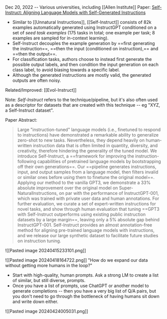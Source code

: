 Dec 20, 2022 -- Various universities, including [[Allen Institute]]
Paper: [Self-Instruct: Aligning Language Models with Self-Generated Instructions](https://arxiv.org/abs/2212.10560)

- Similar to [[Unnatural Instructions]], [[Self-Instruct]] consists of 82k examples automatically generated using InstructGPT conditioned on a set of *seed task examples* (175 tasks in total; one example per task; 8 examples are sampled for in-context learning).
- Self-Instruct decouples the example generation by ==first generating the instruction==, ==then the input (conditioned on instruction),== and ==then the output==.
- For classification tasks, authors choose to instead first generate the possible output labels, and then condition the input generation on each class label, to avoid biasing towards a specific label. 
- Although the generated instructions are mostly valid, the generated outputs are often noisy.

Related/Improved: [[Evol-Instruct]]

Note: *Self-Instruct* refers to the technique/pipeline, but it's also often used as a descriptor for datasets that are created with this technique -- eg "XYZ, a Self-Instruct dataset".


Paper Abstract:
> Large "instruction-tuned" language models (i.e., finetuned to respond to instructions) have demonstrated a remarkable ability to generalize zero-shot to new tasks. Nevertheless, they depend heavily on human-written instruction data that is often limited in quantity, diversity, and creativity, therefore hindering the generality of the tuned model. We introduce Self-Instruct, a ==framework for improving the instruction-following capabilities of pretrained language models by bootstrapping off their own generations==. Our ==pipeline generates instructions, input, and output samples from a language model, then filters invalid or similar ones before using them to finetune the original model==. Applying our method to the vanilla GPT3, we demonstrate a 33% absolute improvement over the original model on Super-NaturalInstructions, on par with the performance of InstructGPT-001, which was trained with private user data and human annotations. For further evaluation, we curate a set of expert-written instructions for novel tasks, and show through human evaluation that tuning ==GPT3 with Self-Instruct outperforms using existing public instruction datasets by a large margin==, leaving only a 5% absolute gap behind InstructGPT-001. Self-Instruct provides an almost annotation-free method for aligning pre-trained language models with instructions, and we release our large synthetic dataset to facilitate future studies on instruction tuning.

![[Pasted image 20240415233101.png]]

![[Pasted image 20240418164722.png]]
"How do we expand our data without getting more humans in the loop?"
- Start with high-quality, human prompts. Ask a strong LM to create a list of similar, but still diverse, prompts.
- Once you have a list of prompts, use ChatGPT or another model to generate completions -- then you have a very big list of Q/A pairs, but you don't need to go through the bottleneck of having humans sit down and write down either.


![[Pasted image 20240424005031.png]]